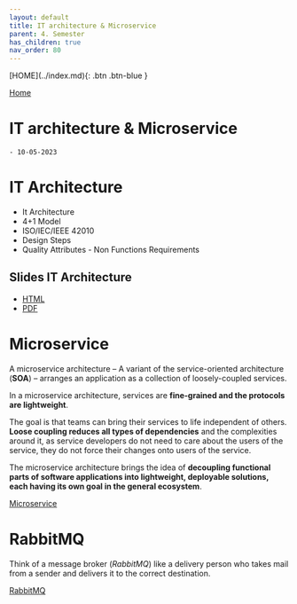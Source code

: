 ```yaml
---
layout: default
title: IT architecture & Microservice
parent: 4. Semester
has_children: true
nav_order: 80
---
```


<span class="fs-1">
[HOME](../index.md){: .btn .btn-blue }
</span>


[Home](modul-4-2.md)
# IT architecture & Microservice
    - 10-05-2023

# IT Architecture
- It Architecture
- 4+1 Model
- ISO/IEC/IEEE 42010
- Design Steps
- Quality Attributes - Non Functions Requirements

## Slides IT Architecture
- [HTML](./slides/microservices.html)
- [PDF](./slides/microservices.pdf)

# Microservice
A microservice architecture – A variant of the service-oriented architecture (**SOA**) – arranges an application as a collection of loosely-coupled services.

In a microservice architecture, services are **fine-grained and the protocols are lightweight**. 

The goal is that teams can bring their services to life independent of others. **Loose coupling reduces all types of dependencies** and the complexities around it, as service developers do not need to care about the users of the service, they do not force their changes onto users of the service.

The microservice architecture brings the idea of **decoupling functional parts of software applications into lightweight, deployable solutions, each having its own goal in the general ecosystem**.

[Microservice](Microservice.md)

# RabbitMQ
Think of a message broker (*RabbitMQ*) like a delivery person who takes mail from a sender and delivers it to the correct destination.

[RabbitMQ](Rabbitmq.md)